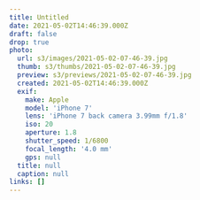 ```yaml
---
title: Untitled
date: 2021-05-02T14:46:39.000Z
draft: false
drop: true
photo:
  url: s3/images/2021-05-02-07-46-39.jpg
  thumb: s3/thumbs/2021-05-02-07-46-39.jpg
  preview: s3/previews/2021-05-02-07-46-39.jpg
  created: 2021-05-02T14:46:39.000Z
  exif:
    make: Apple
    model: 'iPhone 7'
    lens: 'iPhone 7 back camera 3.99mm f/1.8'
    iso: 20
    aperture: 1.8
    shutter_speed: 1/6800
    focal_length: '4.0 mm'
    gps: null
  title: null
  caption: null
links: []
---
```

